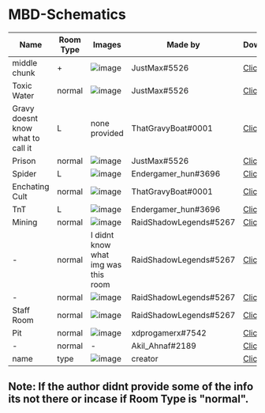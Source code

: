 # MBD-Schematics
| Name | Room Type | Images | Made by | Download |
| ---- | --------- | ------ | ------- | -------- |
| middle chunk | + | ![image](https://github.com/Zero5G/MBD-Schematics/blob/main/Screenshots/JustMax/JustMax-type=+.png?raw=true) | JustMax#5526 | [Click here](https://github.com/Zero5G/MBD-Schematics/blob/main/Schematics/JustMax/middle2.schem?raw=true) |
| Toxic Water | normal | ![image](https://github.com/Zero5G/MBD-Schematics/blob/main/Screenshots/JustMax/toxicwater.png?raw=true) | JustMax#5526 | [Click here](https://github.com/Zero5G/MBD-Schematics/blob/main/Schematics/JustMax/toxic_water.schem?raw=true) |
| Gravy doesnt know what to call it | L | none provided | ThatGravyBoat#0001 | [Click here](https://github.com/Zero5G/MBD-Schematics/blob/main/Schematics/ThatGravyBoat/1-1corner_caged_chest.schem?raw=true) |
| Prison | normal | ![image](https://github.com/Zero5G/MBD-Schematics/blob/main/Screenshots/JustMax/prison.png?raw=true) | JustMax#5526 | [Click here](https://github.com/Zero5G/MBD-Schematics/blob/main/Schematics/JustMax/prison.schem?raw=true) |
| Spider | L | ![image](https://github.com/Zero5G/MBD-Schematics/blob/main/Screenshots/Endergamer_hun/spider.png?raw=true) | Endergamer_hun#3696 | [Click here](https://github.com/Zero5G/MBD-Schematics/blob/main/Schematics/Endergamer_hun/1_chunk_corner_spiders.schem?raw=true) |
| Enchating Cult | normal | ![image](https://github.com/Zero5G/MBD-Schematics/blob/main/Screenshots/ThatGravyBoat/ench-cult.png?raw=true) | ThatGravyBoat#0001 | [Click here](https://github.com/Zero5G/MBD-Schematics/blob/main/Schematics/ThatGravyBoat/1-1enchanting_cult.schem?raw=true) |
| TnT | L | ![image](https://github.com/Zero5G/MBD-Schematics/blob/main/Screenshots/Endergamer_hun/tnt.jpg?raw=true) | Endergamer_hun#3696 | [Click here](https://github.com/Zero5G/MBD-Schematics/blob/main/Schematics/Endergamer_hun/tnt_X_room.schem?raw=true) |
| Mining | normal | ![image](https://github.com/Zero5G/MBD-Schematics/blob/main/Screenshots/RaidShadowLegends/mining.png?raw=true) | RaidShadowLegends#5267 | [Click here](https://github.com/Zero5G/MBD-Schematics/blob/main/Schematics/RaidShadowLegends/Dungeon_Room_Mining_Themed.schem?raw=true) |
| - | normal | I didnt know what img was this room  | RaidShadowLegends#5267 | [Click here](https://github.com/Zero5G/MBD-Schematics/blob/main/Schematics/RaidShadowLegends/dungeon_room_3.schem?raw=true) |
| - | normal | ![image](https://github.com/Zero5G/MBD-Schematics/blob/main/Screenshots/RaidShadowLegends/1.png?raw=true) | RaidShadowLegends#5267 | [Click here](https://github.com/Zero5G/MBD-Schematics/blob/main/Schematics/RaidShadowLegends/dungeon_room_4.schem?raw=true) |
| Staff Room | normal | ![image](https://github.com/Zero5G/MBD-Schematics/blob/main/Screenshots/RaidShadowLegends/staffroom.png?raw=true) | RaidShadowLegends#5267 | [Click here](https://github.com/Zero5G/MBD-Schematics/blob/main/Schematics/RaidShadowLegends/dungeon_room_5.schem?raw=true) |
| Pit | normal | ![image](https://github.com/Zero5G/MBD-Schematics/blob/main/Screenshots/xdprogamer/pit.png?raw=true) | xdprogamerx#7542 | [Click here](https://github.com/Zero5G/MBD-Schematics/blob/main/Schematics/xdprogamer/Pit.schem?raw=true) |
| - | normal | - | Akil_Ahnaf#2189 | [Click here](https://github.com/Zero5G/MBD-Schematics/blob/main/Schematics/Akil_Ahnaf/moul_berry_dungeons_room_1x1_v2.schem?raw=true) |
| name | type | ![image]() | creator | [Click here]() |

## Note: If the author didnt provide some of the info its not there or incase if Room Type is "normal".